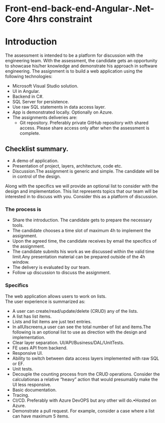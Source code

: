 # Front-end-back-end-Angular-.Net-Core 4hrs constraint
# Introduction
The assessment is intended to be a platform for discussion with the engineering team.
With the assessment, the candidate gets an opportunity to showcase his/her knowledge and demonstrate his approach in software engineering.
The assignment is to build a web application using the following technologies:
- Microsoft Visual Studio solution.
- UI in Angular. 
- Backend in C#.
- SQL Server for persistence.
- Use raw SQL statements in data access layer.
- App is demonstrated locally. Optionally on Azure.
- The assignments deliveries are:
  - Git repository. Preferably private GitHub repository with shared access. Please share access only after when the assessment is complete.
  
 ## Checklist summary. 
- A demo of application. 
- Presentation of project, layers, architecture, code etc.
- Discussion.The assignment is generic and simple. The candidate will be in control of the design. 

Along with the specifics we will provide an optional list to consider with the design and implementation. 
This list represents topics that our team will be interested in to discuss with you.
Consider this as a platform of discussion.

### The process is
- Share the introduction. The candidate gets to prepare the necessary tools.
- The candidate chooses a time slot of maximum 4h to implement the assignment.
- Upon the agreed time, the candidate receives by email the specifics of the assignment.
- The candidate submits his work as we discussed within the valid time limit.Any presentation material can be prepared outside of the 4h window.
- The delivery is evaluated by our team.
- Follow up discussion to discuss the assignment.  

### Specifics
The web application allows users to work on lists.
<br/>The user experience is summarized as:
- A user can create/read/update/delete (CRUD) any of the lists. 
- A list has list items.
- Lists and list items are just text entries.
- In allUIscreens,a user can see the total number of list and items.The following is an optional list to use as direction with the design and implementation.
- Clear layer separation. UI/API/Business/DAL/UnitTests.
- FE uses API from backend.
- Responsive UI.
- Ability to switch between data access layers implemented with raw SQL or EF.
- Unit tests.
- Decouple the counting process from the CRUD operations. Consider the calculationas a relative “heavy” action that would presumably make the UI less responsive.  
- Basic documentation.
- Tracing.
- CI/CD. Preferably with Azure DevOPS but any other will do.•Hosted on Azure.
- Demonstrate a pull request. For example, consider a case where a list can have maximum 5 items.
